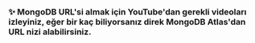 ### ✨ MongoDB URL'si almak için YouTube'dan gerekli videoları izleyiniz, eğer bir kaç biliyorsanız direk MongoDB Atlas'dan URL nizi alabilirsiniz.
